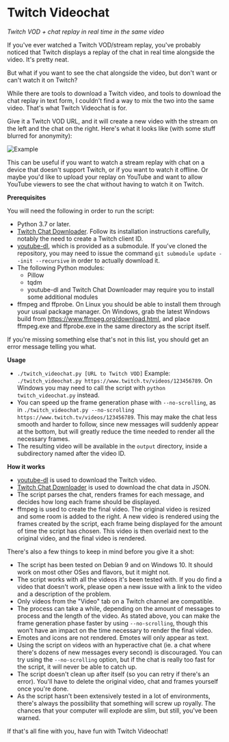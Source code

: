 # Twitch Videochat

*Twitch VOD + chat replay in real time in the same video*

If you've ever watched a Twitch VOD/stream replay, you've probably noticed that Twitch displays a replay of the chat in real time alongside the video. It's pretty neat.

But what if you want to see the chat alongside the video, but don't want or can't watch it on Twitch?

While there are tools to download a Twitch video, and tools to download the chat replay in text form, I couldn't find a way to mix the two into the same video. That's what Twitch Videochat is for.

Give it a Twitch VOD URL, and it will create a new video with the stream on the left and the chat on the right. Here's what it looks like (with some stuff blurred for anonymity):

![Example](https://i.imgur.com/5jIdRao.png)

This can be useful if you want to watch a stream replay with chat on a device that doesn't support Twitch, or if you want to watch it offline. Or maybe you'd like to upload your replay on YouTube and want to allow YouTube viewers to see the chat without having to watch it on Twitch.

**Prerequisites**

You will need the following in order to run the script:
- Python 3.7 or later.
- [Twitch Chat Downloader](https://github.com/PetterKraabol/Twitch-Chat-Downloader). Follow its installation instructions carefully, notably the need to create a Twitch client ID.
- [youtube-dl](https://github.com/rg3/youtube-dl/), which is provided as a submodule. If you've cloned the repository, you may need to issue the command `git submodule update --init --recursive` in order to actually download it.
- The following Python modules:
    - Pillow
    - tqdm
    - youtube-dl and Twitch Chat Downloader may require you to install some additional modules
- ffmpeg and ffprobe. On Linux you should be able to install them through your usual package manager. On Windows, grab the latest Windows build from https://www.ffmpeg.org/download.html, and place ffmpeg.exe and ffprobe.exe in the same directory as the script itself.

If you're missing something else that's not in this list, you should get an error message telling you what.

**Usage**
- `./twitch_videochat.py [URL to Twitch VOD]` Example: `./twitch_videochat.py https://www.twitch.tv/videos/123456789`. On Windows you may need to call the script with `python twitch_videochat.py` instead.
- You can speed up the frame generation phase with `--no-scrolling`, as in `./twitch_videochat.py --no-scrolling https://www.twitch.tv/videos/123456789`. This may make the chat less smooth and harder to follow, since new messages will suddenly appear at the bottom, but will greatly reduce the time needed to render all the necessary frames.
- The resulting video will be available in the `output` directory, inside a subdirectory named after the video ID.

**How it works**
- [youtube-dl](https://github.com/rg3/youtube-dl/) is used to download the Twitch video.
- [Twitch Chat Downloader](https://github.com/PetterKraabol/Twitch-Chat-Downloader) is used to download the chat data in JSON.
- The script parses the chat, renders frames for each message, and decides how long each frame should be displayed.
- ffmpeg is used to create the final video. The original video is resized and some room is added to the right. A new video is rendered using the frames created by the script, each frame being displayed for the amount of time the script has chosen. This video is then overlaid next to the original video, and the final video is rendered.

There's also a few things to keep in mind before you give it a shot:
- The script has been tested on Debian 9 and on Windows 10. It should work on most other OSes and flavors, but it might not.
- The script works with all the videos it's been tested with. If you do find a video that doesn't work, please open a new issue with a link to the video and a description of the problem.
- Only videos from the "Video" tab on a Twitch channel are compatible.
- The process can take a while, depending on the amount of messages to process and the length of the video. As stated above, you can make the frame generation phase faster by using `--no-scrolling`, though this won't have an impact on the time necessary to render the final video.
- Emotes and icons are not rendered. Emotes will only appear as text.
- Using the script on videos with an hyperactive chat (ie. a chat where there's dozens of new messages every second) is discouraged. You can try using the `--no-scrolling` option, but if the chat is really too fast for the script, it will never be able to catch up.
- The script doesn't clean up after itself (so you can retry if there's an error). You'll have to delete the original video, chat and frames yourself once you're done.
- As the script hasn't been extensively tested in a lot of environments, there's always the possibility that something will screw up royally. The chances that your computer will explode are slim, but still, you've been warned.

If that's all fine with you, have fun with Twitch Videochat!
